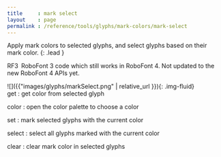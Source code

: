 ```yaml
---
title     : mark select
layout    : page
permalink : /reference/tools/glyphs/mark-colors/mark-select
---
```


Apply mark colors to selected glyphs, and select glyphs based on their mark color.
{: .lead }

<span class="badge text-bg-warning rounded-0">RF3</span> RoboFont 3 code which still works in RoboFont 4. Not updated to the new RoboFont 4 APIs yet.


<div class='row'>

<div class='col-sm-4' markdown='1'>
![]({{"images/glyphs/markSelect.png" | relative_url }}){: .img-fluid}
</div>

<div class='col-sm-8' markdown='1'>
get
: get color from selected glyph

color
: open the color palette to choose a color

set
: mark selected glyphs with the current color

select
: select all glyphs marked with the current color

clear
: clear mark color in selected glyphs
</div>

</div>
